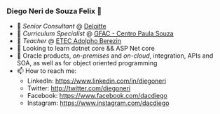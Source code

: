 ### Diego Neri de Souza Felix  👋

- 🔭 _Senior Consultant_ @ [Deloitte](https://www2.deloitte.com/br/pt.html)
- 👯 _Curriculum Specialist_ @ [GFAC - Centro Paula Souza](http://cpscetec.com.br/gfac/)
- 🌱 _Teacher_ @ [ETEC Adolpho Berezin](http://eteab.com.br)
- 🤔 Looking to learn dotnet core && ASP Net core
- 💬 Oracle products, _on-premises_ and _on-cloud_, integration, APIs and SOA, as well as for object oriented programming 
- 📫 How to reach me:
   - LinkedIn: https://www.linkedin.com/in/diegoneri
   - Twitter: http://twitter.com/diegoneri
   - Facebook: https://www.facebook.com/dacdiego
   - Instagram: https://www.instagram.com/dacdiego
